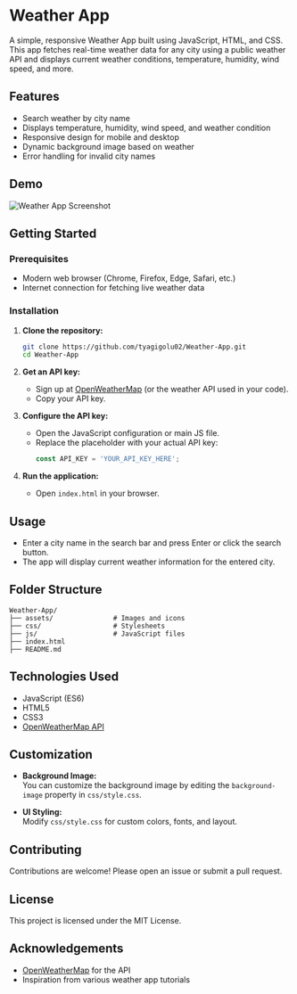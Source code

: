 # Weather App

A simple, responsive Weather App built using JavaScript, HTML, and CSS. This app fetches real-time weather data for any city using a public weather API and displays current weather conditions, temperature, humidity, wind speed, and more.

## Features

- Search weather by city name
- Displays temperature, humidity, wind speed, and weather condition
- Responsive design for mobile and desktop
- Dynamic background image based on weather
- Error handling for invalid city names

## Demo

![Weather App Screenshot](assets/demo-screenshot.png)

## Getting Started

### Prerequisites

- Modern web browser (Chrome, Firefox, Edge, Safari, etc.)
- Internet connection for fetching live weather data

### Installation

1. **Clone the repository:**
   ```bash
   git clone https://github.com/tyagigolu02/Weather-App.git
   cd Weather-App
   ```

2. **Get an API key:**
   - Sign up at [OpenWeatherMap](https://openweathermap.org/api) (or the weather API used in your code).
   - Copy your API key.

3. **Configure the API key:**
   - Open the JavaScript configuration or main JS file.
   - Replace the placeholder with your actual API key:
     ```js
     const API_KEY = 'YOUR_API_KEY_HERE';
     ```

4. **Run the application:**
   - Open `index.html` in your browser.

## Usage

- Enter a city name in the search bar and press Enter or click the search button.
- The app will display current weather information for the entered city.

## Folder Structure

```
Weather-App/
├── assets/               # Images and icons
├── css/                  # Stylesheets
├── js/                   # JavaScript files
├── index.html
├── README.md
```

## Technologies Used

- JavaScript (ES6)
- HTML5
- CSS3
- [OpenWeatherMap API](https://openweathermap.org/)

## Customization

- **Background Image:**  
  You can customize the background image by editing the `background-image` property in `css/style.css`.

- **UI Styling:**  
  Modify `css/style.css` for custom colors, fonts, and layout.

## Contributing

Contributions are welcome! Please open an issue or submit a pull request.

## License

This project is licensed under the MIT License.

## Acknowledgements

- [OpenWeatherMap](https://openweathermap.org/) for the API
- Inspiration from various weather app tutorials
